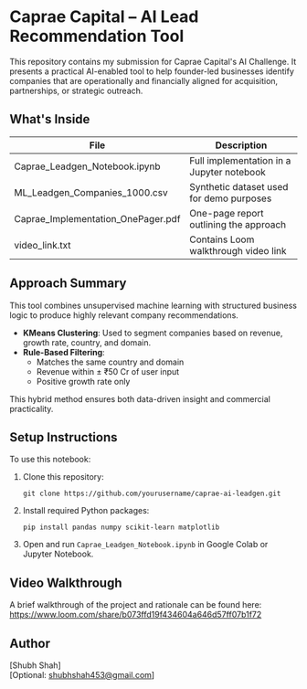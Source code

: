 # Caprae Capital – AI Lead Recommendation Tool

This repository contains my submission for Caprae Capital's AI Challenge. It presents a practical AI-enabled tool to help founder-led businesses identify companies that are operationally and financially aligned for acquisition, partnerships, or strategic outreach.

## What's Inside

| File                                  | Description                              |
|---------------------------------------|------------------------------------------|
| Caprae_Leadgen_Notebook.ipynb         | Full implementation in a Jupyter notebook |
| ML_Leadgen_Companies_1000.csv         | Synthetic dataset used for demo purposes |
| Caprae_Implementation_OnePager.pdf    | One-page report outlining the approach    |
| video_link.txt                        | Contains Loom walkthrough video link      |

## Approach Summary

This tool combines unsupervised machine learning with structured business logic to produce highly relevant company recommendations.

- **KMeans Clustering**: Used to segment companies based on revenue, growth rate, country, and domain.
- **Rule-Based Filtering**:
  - Matches the same country and domain
  - Revenue within ± ₹50 Cr of user input
  - Positive growth rate only

This hybrid method ensures both data-driven insight and commercial practicality.

## Setup Instructions

To use this notebook:

1. Clone this repository:
   ```
   git clone https://github.com/yourusername/caprae-ai-leadgen.git
   ```

2. Install required Python packages:
   ```
   pip install pandas numpy scikit-learn matplotlib
   ```

3. Open and run `Caprae_Leadgen_Notebook.ipynb` in Google Colab or Jupyter Notebook.

## Video Walkthrough

A brief walkthrough of the project and rationale can be found here:  
https://www.loom.com/share/b073ffd19f434604a646d57ff07b1f72

## Author

[Shubh Shah]  
[Optional: shubhshah453@gmail.com]
